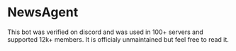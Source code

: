 # NewsAgent

This bot was verified on discord and was used in 100+ servers and supported 12k+ members.
It is officialy unmaintained but feel free to read it.
